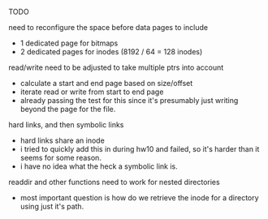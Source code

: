 TODO

need to reconfigure the space before data pages to include
 - 1 dedicated page for bitmaps
 - 2 dedicated pages for inodes (8192 / 64 = 128 inodes)

read/write need to be adjusted to take multiple ptrs into account
 - calculate a start and end page based on size/offset
 - iterate read or write from start to end page
 - already passing the test for this since it's presumably just writing
   beyond the page for the file. 

hard links, and then symbolic links 
 - hard links share an inode
 - i tried to quickly add this in during hw10 and failed,
   so it's harder than it seems for some reason.
 - i have no idea what the heck a symbolic link is.

readdir and other functions need to work for nested directories
 - most important question is how do we retrieve the inode
   for a directory using just it's path.

